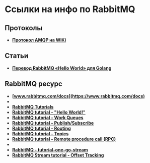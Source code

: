 # Ссылки на инфо по RabbitMQ

## Протоколы
* **[Протокол AMQP на WiKi](https://ru.wikipedia.org/wiki/AMQP)**

## Статьи
* **[Перевод RabbitMQ «Hello World» для Golang](https://habr.com/ru/articles/699188/)**

## RabbitMQ ресурс
* **[www.rabbitmq.com/docs](https://www.rabbitmq.com/docs)**
* **[]()**
* **[RabbitMQ Tutorials](https://www.rabbitmq.com/tutorials)**
* **[RabbitMQ tutorial - "Hello World!"](https://www.rabbitmq.com/tutorials/tutorial-one-go)**
* **[RabbitMQ tutorial - Work Queues](https://www.rabbitmq.com/tutorials/tutorial-two-go)**
* **[RabbitMQ tutorial - Publish/Subscribe](https://www.rabbitmq.com/tutorials/tutorial-three-go)**
* **[RabbitMQ tutorial - Routing](https://www.rabbitmq.com/tutorials/tutorial-four-go)**
* **[RabbitMQ tutorial - Topics](https://www.rabbitmq.com/tutorials/tutorial-five-go)**
* **[RabbitMQ tutorial - Remote procedure call (RPC)](https://www.rabbitmq.com/tutorials/tutorial-six-go)**
* **[]()**
* **[RabbitMQ - tutorial-one-go-stream](https://www.rabbitmq.com/tutorials/tutorial-one-go-stream)** 
* **[RabbitMQ Stream tutorial - Offset Tracking](https://www.rabbitmq.com/tutorials/tutorial-two-go-stream)**